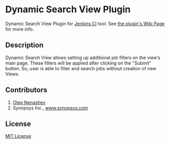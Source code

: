 Dynamic Search View Plugin
==========================

Dynamic Search View Plugin for [Jenkins CI][4] tool. 
See [the plugin's Wiki Page][3] for more info.

Description
--------
Dynamic Search View allows setting up additional job filters on the view’s main page. These filters will be applied after clicking on the "Submit" button. So, user is able to filter and search jobs without creation of new Views.

Contributors
--------
1. [Oleg Nenashev][2]
2. Synopsys Inc., www.synopsys.com

License
--------
[MIT License][1]

[1]: http://www.opensource.org/licenses/mit-license.php
[2]: https://github.com/oleg-nenashev
[3]: https://wiki.jenkins-ci.org/display/JENKINS/Dynamic+Search+View+Plugin
[4]: http://jenkins-ci.org/
